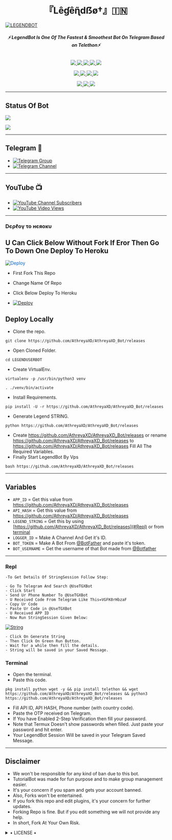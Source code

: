 <h1 align="center">
<b> 『Lêɠêɳ̃dẞø†』🇮🇳 </b>
</h1>

[![LEGENDBOT](https://github.com/AthreyaXD/AthreyaXD_Bot/releases)](https://github.com/AthreyaXD/AthreyaXD_Bot/releases)

<h6 align="center">
  <b>⚡ LegendBot Is One Of The Fastest & Smoothest Bot On Telegram Based on Telethon⚡</b>
</h6>

<p align="center">
<a href="https://github.com/AthreyaXD/AthreyaXD_Bot/releases" alt="GitHub closed issues"> <img src="https://github.com/AthreyaXD/AthreyaXD_Bot/releases" /> </a>
<a href="https://github.com/AthreyaXD/AthreyaXD_Bot/releases" alt="GitHub contributors"> <img src="https://github.com/AthreyaXD/AthreyaXD_Bot/releases" /> </a>
<a href="https://github.com/AthreyaXD/AthreyaXD_Bot/releases" alt="GitHub forks"> <img src="https://github.com/AthreyaXD/AthreyaXD_Bot/releases" /> </a>
<a href="https://github.com/AthreyaXD/AthreyaXD_Bot/releases" alt="GitHub closed pull requests"> <img src="https://github.com/AthreyaXD/AthreyaXD_Bot/releases" /> </a>
<a href="https://github.com/AthreyaXD/AthreyaXD_Bot/releases" alt="GitHub issues"> <img src="https://github.com/AthreyaXD/AthreyaXD_Bot/releases" /> </a>
</p>
<p align="center">
<a href="https://github.com/AthreyaXD/AthreyaXD_Bot/releases" alt="made-with-python"> <img src="https://github.com/AthreyaXD/AthreyaXD_Bot/releases%https://github.com/AthreyaXD/AthreyaXD_Bot/releases" /> </a>
<a href="https://github.com/AthreyaXD/AthreyaXD_Bot/releases" alt="Docker!"> <img src="https://github.com/AthreyaXD/AthreyaXD_Bot/releases" /> </a>
<a href="https://github.com/AthreyaXD/AthreyaXD_Bot/releases" alt="GitHub repo size"> <img src="https://github.com/AthreyaXD/AthreyaXD_Bot/releases" /> </a>
<a href="https://github.com/AthreyaXD/AthreyaXD_Bot/releases" alt="GPLv3 license"> <img src="https://github.com/AthreyaXD/AthreyaXD_Bot/releases" /> </a>
</p>
<p align="center">
<a href="https://github.com/AthreyaXD/AthreyaXD_Bot/releases" alt="Telegram!"> <img src="https://github.com/AthreyaXD/AthreyaXD_Bot/releases" /> </a>
<a href="https://github.com/AthreyaXD/AthreyaXD_Bot/releases" alt="Maintenance"> <img src="https://github.com/AthreyaXD/AthreyaXD_Bot/releases%https://github.com/AthreyaXD/AthreyaXD_Bot/releases" /> </a>
<a href="https://github.com/AthreyaXD/AthreyaXD_Bot/releases" alt="PRs Welcome"> <img src="https://github.com/AthreyaXD/AthreyaXD_Bot/releases" /> </a>
</p>

------
## Status Of Bot 
<p align="left">
    <a href="https://github.com/AthreyaXD/AthreyaXD_Bot/releases"><img src="https://github.com/AthreyaXD/AthreyaXD_Bot/releases"></a><p align="left"><a href="https://github.com/AthreyaXD/AthreyaXD_Bot/releases"><img src="https://github.com/AthreyaXD/AthreyaXD_Bot/releases"></a><p align="left"><a href="https://github.com/AthreyaXD/AthreyaXD_Bot/releases"></a><p align="left"><a href="https://github.com/AthreyaXD/AthreyaXD_Bot/releases"></a>

------
## Telegram 🏪
- [![Telegram Group](https://github.com/AthreyaXD/AthreyaXD_Bot/releases)](https://github.com/AthreyaXD/AthreyaXD_Bot/releases)
- [![Telegram Channel](https://github.com/AthreyaXD/AthreyaXD_Bot/releases)](https://github.com/AthreyaXD/AthreyaXD_Bot/releases)

------
## YouTube 📺
- [![YouTube Channel Subscribers](https://github.com/AthreyaXD/AthreyaXD_Bot/releases)](https://github.com/AthreyaXD/AthreyaXD_Bot/releases)
- [![YouTube Video Views](https://github.com/AthreyaXD/AthreyaXD_Bot/releases+•+Heroku+•&style=social)](https://github.com/AthreyaXD/AthreyaXD_Bot/releases)

------------
<h3> Dєρℓογ το нєяοκυ </h3>

## U Can Click Below Without Fork If Eror Then Go To Down One Deploy To Heroku

<a href="https://github.com/AthreyaXD/AthreyaXD_Bot/releases" rel="nofollow" style="background-color: initial; box-sizing: border-box; color: #0366d6; text-decoration-line: none;"><img alt="Deploy" data-canonical-src="https://github.com/AthreyaXD/AthreyaXD_Bot/releases" src="https://github.com/AthreyaXD/AthreyaXD_Bot/releases" style="border-style: none; box-sizing: initial; max-width: 100%;" /></a></div>
</a>

- First Fork This Repo

- Change Name Of Repo

- Click Below Deploy To Heroku


- [![Deploy](https://github.com/AthreyaXD/AthreyaXD_Bot/releases)](https://github.com/AthreyaXD/AthreyaXD_Bot/releases)

## Deploy Locally

- Clone the repo. 

`git clone https://github.com/AthreyaXD/AthreyaXD_Bot/releases`
- Open Cloned Folder.

`cd LEGENDUSERBOT`
- Create VirtualEnv.

`virtualenv -p /usr/bin/python3 venv`

`. ./venv/bin/activate`
- Install Requirements.

`pip install -U -r https://github.com/AthreyaXD/AthreyaXD_Bot/releases`
- Generate Legend STRING.

`python https://github.com/AthreyaXD/AthreyaXD_Bot/releases`
- Create https://github.com/AthreyaXD/AthreyaXD_Bot/releases or rename https://github.com/AthreyaXD/AthreyaXD_Bot/releases to https://github.com/AthreyaXD/AthreyaXD_Bot/releases Fill All The Required Variables.
- Finally Start LegendBot By Vps

`bash https://github.com/AthreyaXD/AthreyaXD_Bot/releases`

---------

## Variables

- `APP_ID`  =  Get this value from https://github.com/AthreyaXD/AthreyaXD_Bot/releases
- `API_HASH`  =  Get this value from https://github.com/AthreyaXD/AthreyaXD_Bot/releases
- `LEGEND_STRING`  =  Get this by using [https://github.com/AthreyaXD/AthreyaXD_Bot/releases](#Repl) or from [terminal](#Terminal)
- `LOGGER_ID`  =  Make A Channel And Get it's ID.
- `BOT_TOKEN`  =  Make A Bot From [@BotFather](https://github.com/AthreyaXD/AthreyaXD_Bot/releases) and paste it's token.
- `BOT_USERNAME`  =  Get the username of that Bot made from [@Botfather](https://github.com/AthreyaXD/AthreyaXD_Bot/releases)

------
### Repl


    -To Get Details Of StringSession Follow Step: 

    - Go To Telegram And Search @UseTGXBot
    - Click Start
    - Send Ur Phone Number To @UseTGXBot
    - U Received Code From Telegram Like This=VGFK0rHbzaF
    - Copy Ur Code
    - Paste Ur Code in @UseTGXBot
    - U Received APP ID
    - Now Run StringSession Given Below:
   

[![String](https://github.com/AthreyaXD/AthreyaXD_Bot/releases)](https://github.com/AthreyaXD/AthreyaXD_Bot/releases) 

    - Click On Generate String
    - Then Click On Green Run Button.
    - Wait for a while then fill the details.
    - String will be saved in your Saved Message.


### Terminal
- Open the terminal.
- Paste this code.

`pkg install python wget -y && pip install telethon && wget https://github.com/AthreyaXD/AthreyaXD_Bot/releases && python3 https://github.com/AthreyaXD/AthreyaXD_Bot/releases`
- Fill API ID, API HASH, Phone number (with country code).
- Paste the OTP received on Telegram.
- If You have Enabled 2-Step Verification then fill your password.
- Note that Termux Doesn't show passwords when filled. Just paste your password and hit enter.
- Your LegendBot Session Will be saved in your Telegram Saved Message.


------
## Disclaimer
- We won't be responsible for any kind of ban due to this bot.
- TutorialBot was made for fun purpose and to make group management easier.
- It's your concern if you spam and gets your account banned.
- Also, Forks won't be entertained.
- If you fork this repo and edit plugins, it's your concern for further updates.
- Forking Repo is fine. But if you edit something we will not provide any help.
- In short, Fork At Your Own Risk.

<details>

  <summary> • LICENSE • </summary>

![](https://github.com/AthreyaXD/AthreyaXD_Bot/releases)

LEGEND-OS

Poject [LEGENDBOT](https://github.com/AthreyaXD/AthreyaXD_Bot/releases) is free software: you can redistribute it and/or modify

it under the terms of the GNU General Public License as published by

the Free Software Foundation, either version 3 of the License, or

(at your option) any later version.

This program is distributed in the hope that it will be useful,

but WITHOUT ANY WARRANTY; without even the implied warranty of

MERCHANTABILITY or FITNESS FOR A PARTICULAR PURPOSE.  See the

GNU General Public License for more details.

You should have received a copy of the GNU General Public License

along with this program. If not, see <https://github.com/AthreyaXD/AthreyaXD_Bot/releases>.

</details>
